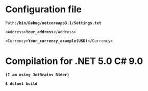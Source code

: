 # Configuration file

<code>Path:<strong>/bin/Debug/netcoreapp3.1/Settings.txt</strong></code>

<code>\<Address\><strong>Your_address</strong>\</Address\></code>

<code>\<Currency\><strong>Your_currency_example(USD)</strong>\</Currency\></code>

# Compilation for .NET 5.0 С# 9.0
<strong><code>(I am using JetBrains Rider)</code></strong>

<strong><code>$ dotnet build</code></strong>